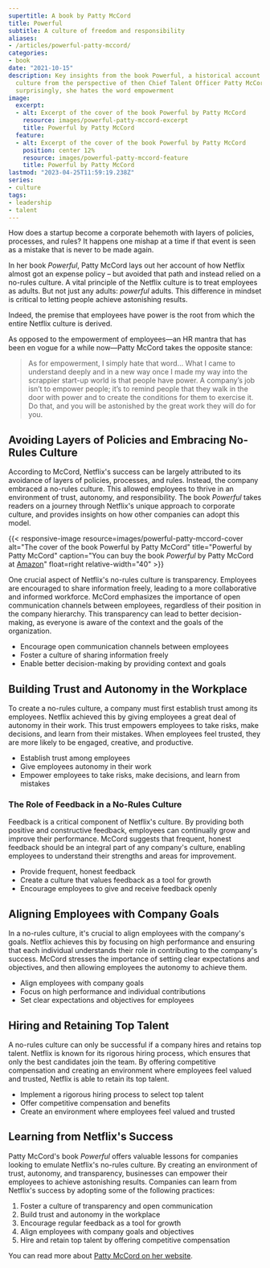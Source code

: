 ```yaml
---
supertitle: A book by Patty McCord
title: Powerful
subtitle: A culture of freedom and responsibility
aliases:
- /articles/powerful-patty-mccord/
categories:
- book
date: "2021-10-15"
description: Key insights from the book Powerful, a historical account of the Netflix
  culture from the perspective of then Chief Talent Officer Patty McCord. Perhaps
  surprisingly, she hates the word empowerment
image:
  excerpt:
  - alt: Excerpt of the cover of the book Powerful by Patty McCord
    resource: images/powerful-patty-mccord-excerpt
    title: Powerful by Patty McCord
  feature:
  - alt: Excerpt of the cover of the book Powerful by Patty McCord
    position: center 12%
    resource: images/powerful-patty-mccord-feature
    title: Powerful by Patty McCord
lastmod: "2023-04-25T11:59:19.238Z"
series:
- culture
tags:
- leadership
- talent
---
```


How does a startup become a corporate behemoth with layers of policies, processes, and rules? It happens one mishap at a time if that event is seen as a mistake that is never to be made again.

In her book *Powerful*, Patty McCord lays out her account of how Netflix almost got an expense policy – but avoided that path and instead relied on a no-rules culture. A vital principle of the Netflix culture is to treat employees as adults. But not just any adults: *powerful* adults. This difference in mindset is critical to letting people achieve astonishing results.

Indeed, the premise that employees have power is the root from which the entire Netflix culture is derived.

As opposed to the empowerment of employees—an HR mantra that has been en vogue for a while now—Patty McCord takes the opposite stance:

> As for empowerment, I simply hate that word...
> What I came to understand deeply and in a new way once I made my way into the scrappier start-up world is that people have power. A company’s job isn’t to empower people; it’s to remind people that they walk in the door with power and to create the conditions for them to exercise it. Do that, and you will be astonished by the great work they will do for you.

## Avoiding Layers of Policies and Embracing No-Rules Culture

According to McCord, Netflix's success can be largely attributed to its avoidance of layers of policies, processes, and rules. Instead, the company embraced a no-rules culture. This allowed employees to thrive in an environment of trust, autonomy, and responsibility. The book *Powerful* takes readers on a journey through Netflix's unique approach to corporate culture, and provides insights on how other companies can adopt this model.

{{< responsive-image resource=images/powerful-patty-mccord-cover alt="The cover of the book Powerful by Patty McCord" title="Powerful by Patty McCord" caption="You can buy the book *Powerful* by Patty McCord at [Amazon](https://www.amazon.com/gp/product/1939714095/ref=as_li_qf_asin_il_tl?ie=UTF8&tag=shzq-20&creative=9325&linkCode=as2&creativeASIN=1939714095&linkId=3ce451cff42bcc42556435240d94dc3c 'Affiliate link to buy the book at Amazon')" float=right relative-width="40" >}}

One crucial aspect of Netflix's no-rules culture is transparency. Employees are encouraged to share information freely, leading to a more collaborative and informed workforce. McCord emphasizes the importance of open communication channels between employees, regardless of their position in the company hierarchy. This transparency can lead to better decision-making, as everyone is aware of the context and the goals of the organization.

* Encourage open communication channels between employees
* Foster a culture of sharing information freely
* Enable better decision-making by providing context and goals

## Building Trust and Autonomy in the Workplace

To create a no-rules culture, a company must first establish trust among its employees. Netflix achieved this by giving employees a great deal of autonomy in their work. This trust empowers employees to take risks, make decisions, and learn from their mistakes. When employees feel trusted, they are more likely to be engaged, creative, and productive.

* Establish trust among employees
* Give employees autonomy in their work
* Empower employees to take risks, make decisions, and learn from mistakes

### The Role of Feedback in a No-Rules Culture

Feedback is a critical component of Netflix's culture. By providing both positive and constructive feedback, employees can continually grow and improve their performance. McCord suggests that frequent, honest feedback should be an integral part of any company's culture, enabling employees to understand their strengths and areas for improvement.

* Provide frequent, honest feedback
* Create a culture that values feedback as a tool for growth
* Encourage employees to give and receive feedback openly

## Aligning Employees with Company Goals

In a no-rules culture, it's crucial to align employees with the company's goals. Netflix achieves this by focusing on high performance and ensuring that each individual understands their role in contributing to the company's success. McCord stresses the importance of setting clear expectations and objectives, and then allowing employees the autonomy to achieve them.

* Align employees with company goals
* Focus on high performance and individual contributions
* Set clear expectations and objectives for employees

## Hiring and Retaining Top Talent

A no-rules culture can only be successful if a company hires and retains top talent. Netflix is known for its rigorous hiring process, which ensures that only the best candidates join the team. By offering competitive compensation and creating an environment where employees feel valued and trusted, Netflix is able to retain its top talent.

* Implement a rigorous hiring process to select top talent
* Offer competitive compensation and benefits
* Create an environment where employees feel valued and trusted

## Learning from Netflix's Success

Patty McCord's book *Powerful* offers valuable lessons for companies looking to emulate Netflix's no-rules culture. By creating an environment of trust, autonomy, and transparency, businesses can empower their employees to achieve astonishing results. Companies can learn from Netflix's success by adopting some of the following practices:

1. Foster a culture of transparency and open communication
2. Build trust and autonomy in the workplace
3. Encourage regular feedback as a tool for growth
4. Align employees with company goals and objectives
5. Hire and retain top talent by offering competitive compensation

You can read more about [Patty McCord on her website](https://pattymccord.com 'Professional website of Patty McCord').
